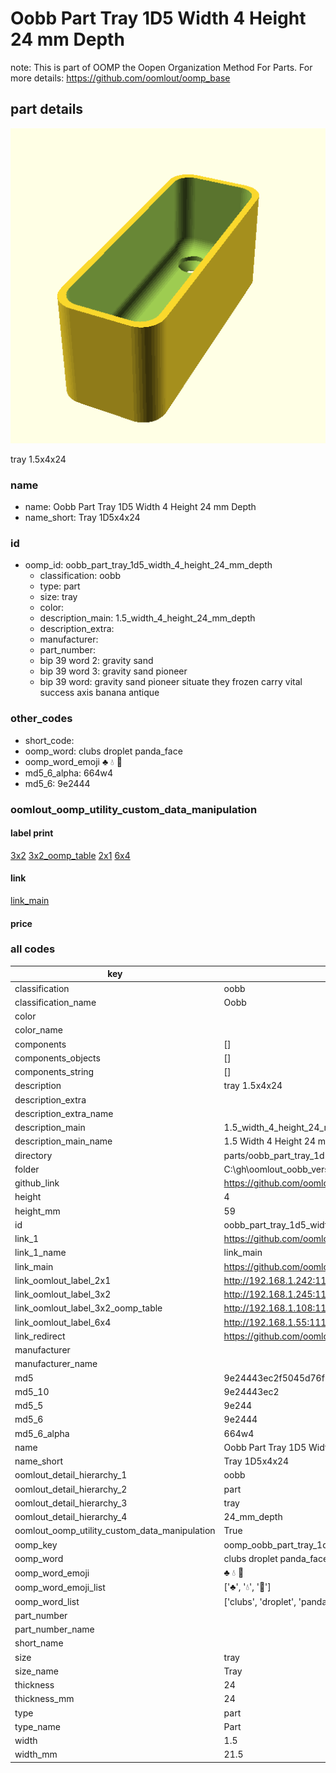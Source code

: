 # Oobb Part Tray 1D5 Width 4 Height 24 mm Depth  

note: This is part of OOMP the Oopen Organization Method For Parts. For more details: https://github.com/oomlout/oomp_base

##  part details
  

[![](3dpr.png)](3dpr.png)

tray 1.5x4x24



### name
* name: Oobb Part Tray 1D5 Width 4 Height 24 mm Depth
* name_short: Tray 1D5x4x24 
### id
* oomp_id: oobb_part_tray_1d5_width_4_height_24_mm_depth
  * classification: oobb
  * type: part
  * size: tray
  * color: 
  * description_main: 1.5_width_4_height_24_mm_depth
  * description_extra: 
  * manufacturer: 
  * part_number: 
  * bip 39 word 2: gravity sand
  * bip 39 word 3: gravity sand pioneer
  * bip 39 word: gravity sand pioneer situate they frozen carry vital success axis banana antique

### other_codes
* short_code: 
* oomp_word: clubs droplet panda_face
* oomp_word_emoji :clubs: :droplet: :panda_face:
* md5_6_alpha: 664w4
* md5_6: 9e2444






### oomlout_oomp_utility_custom_data_manipulation
#### label print
[3x2](http://192.168.1.245:1112/?label=oomp%20664w4)
[3x2_oomp_table](http://192.168.1.108:1112/?label=oomp%20664w4)
[2x1](http://192.168.1.242:1112/?label=oomp%20664w4)
[6x4](http://192.168.1.55:1112/?label=oomp%20664w4)    

#### link

[link_main](https://github.com/oomlout/oomlout_oobb_version_4_generated_parts/tree/main/navigation_oomp/oobb/part/tray/1.5_width_4_height_24_mm_depth/part)                              

#### price







### all codes 
| key | value |  
| --- | --- |  
| classification | oobb |  
| classification_name | Oobb |  
| color |  |  
| color_name |  |  
| components | [] |  
| components_objects | [] |  
| components_string | [] |  
| description | tray 1.5x4x24 |  
| description_extra |  |  
| description_extra_name |  |  
| description_main | 1.5_width_4_height_24_mm_depth |  
| description_main_name | 1.5 Width 4 Height 24 mm Depth |  
| directory | parts/oobb_part_tray_1d5_width_4_height_24_mm_depth |  
| folder | C:\gh\oomlout_oobb_version_4_generated_parts\parts\oobb_part_tray_1d5_width_4_height_24_mm_depth |  
| github_link | https://github.com/oomlout/oomlout_oomp_part_src/tree/main/parts/oobb_part_tray_1d5_width_4_height_24_mm_depth |  
| height | 4 |  
| height_mm | 59 |  
| id | oobb_part_tray_1d5_width_4_height_24_mm_depth |  
| link_1 | https://github.com/oomlout/oomlout_oobb_version_4_generated_parts/tree/main/navigation_oomp/oobb/part/tray/1.5_width_4_height_24_mm_depth/part |  
| link_1_name | link_main |  
| link_main | https://github.com/oomlout/oomlout_oobb_version_4_generated_parts/tree/main/navigation_oomp/oobb/part/tray/1.5_width_4_height_24_mm_depth/part |  
| link_oomlout_label_2x1 | http://192.168.1.242:1112/?label=oomp%20664w4 |  
| link_oomlout_label_3x2 | http://192.168.1.245:1112/?label=oomp%20664w4 |  
| link_oomlout_label_3x2_oomp_table | http://192.168.1.108:1112/?label=oomp%20664w4 |  
| link_oomlout_label_6x4 | http://192.168.1.55:1112/?label=oomp%20664w4 |  
| link_redirect | https://github.com/oomlout/oomlout_oobb_version_4_generated_parts/tree/main/parts/oobb_tray_1d5_04_24 |  
| manufacturer |  |  
| manufacturer_name |  |  
| md5 | 9e24443ec2f5045d76f04c9b4a6fcb30 |  
| md5_10 | 9e24443ec2 |  
| md5_5 | 9e244 |  
| md5_6 | 9e2444 |  
| md5_6_alpha | 664w4 |  
| name | Oobb Part Tray 1D5 Width 4 Height 24 mm Depth |  
| name_short | Tray 1D5x4x24  |  
| oomlout_detail_hierarchy_1 | oobb |  
| oomlout_detail_hierarchy_2 | part |  
| oomlout_detail_hierarchy_3 | tray |  
| oomlout_detail_hierarchy_4 | 24_mm_depth |  
| oomlout_oomp_utility_custom_data_manipulation | True |  
| oomp_key | oomp_oobb_part_tray_1d5_width_4_height_24_mm_depth |  
| oomp_word | clubs droplet panda_face |  
| oomp_word_emoji | :clubs: :droplet: :panda_face: |  
| oomp_word_emoji_list | [':clubs:', ':droplet:', ':panda_face:'] |  
| oomp_word_list | ['clubs', 'droplet', 'panda_face'] |  
| part_number |  |  
| part_number_name |  |  
| short_name |  |  
| size | tray |  
| size_name | Tray |  
| thickness | 24 |  
| thickness_mm | 24 |  
| type | part |  
| type_name | Part |  
| width | 1.5 |  
| width_mm | 21.5 |  
